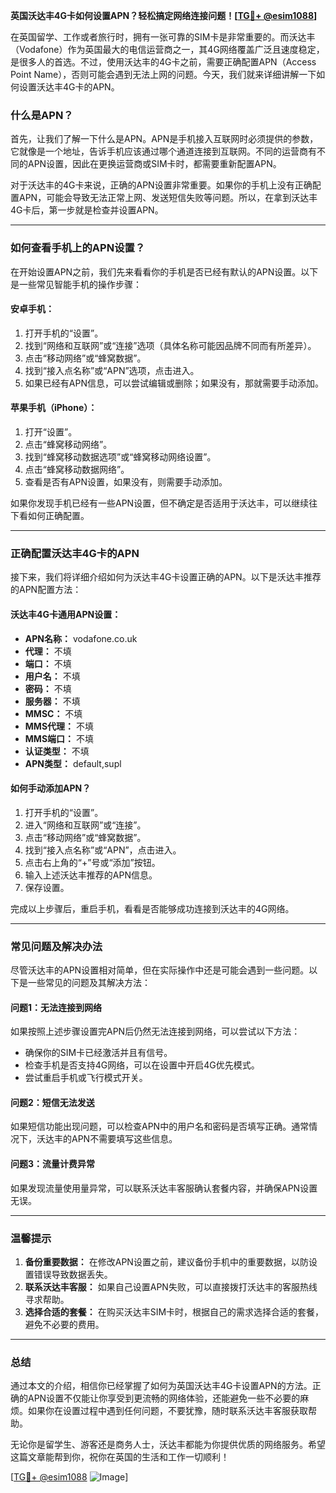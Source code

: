 **英国沃达丰4G卡如何设置APN？轻松搞定网络连接问题！[[TG💪+ @esim1088](https://t.me/s/esim1088)]**

在英国留学、工作或者旅行时，拥有一张可靠的SIM卡是非常重要的。而沃达丰（Vodafone）作为英国最大的电信运营商之一，其4G网络覆盖广泛且速度稳定，是很多人的首选。不过，使用沃达丰的4G卡之前，需要正确配置APN（Access Point Name），否则可能会遇到无法上网的问题。今天，我们就来详细讲解一下如何设置沃达丰4G卡的APN。

### 什么是APN？

首先，让我们了解一下什么是APN。APN是手机接入互联网时必须提供的参数，它就像是一个地址，告诉手机应该通过哪个通道连接到互联网。不同的运营商有不同的APN设置，因此在更换运营商或SIM卡时，都需要重新配置APN。

对于沃达丰的4G卡来说，正确的APN设置非常重要。如果你的手机上没有正确配置APN，可能会导致无法正常上网、发送短信失败等问题。所以，在拿到沃达丰4G卡后，第一步就是检查并设置APN。

---

### 如何查看手机上的APN设置？

在开始设置APN之前，我们先来看看你的手机是否已经有默认的APN设置。以下是一些常见智能手机的操作步骤：

#### **安卓手机：**
1. 打开手机的“设置”。
2. 找到“网络和互联网”或“连接”选项（具体名称可能因品牌不同而有所差异）。
3. 点击“移动网络”或“蜂窝数据”。
4. 找到“接入点名称”或“APN”选项，点击进入。
5. 如果已经有APN信息，可以尝试编辑或删除；如果没有，那就需要手动添加。

#### **苹果手机（iPhone）：**
1. 打开“设置”。
2. 点击“蜂窝移动网络”。
3. 找到“蜂窝移动数据选项”或“蜂窝移动网络设置”。
4. 点击“蜂窝移动数据网络”。
5. 查看是否有APN设置，如果没有，则需要手动添加。

如果你发现手机已经有一些APN设置，但不确定是否适用于沃达丰，可以继续往下看如何正确配置。

---

### 正确配置沃达丰4G卡的APN

接下来，我们将详细介绍如何为沃达丰4G卡设置正确的APN。以下是沃达丰推荐的APN配置方法：

#### **沃达丰4G卡通用APN设置：**
- **APN名称：** vodafone.co.uk  
- **代理：** 不填  
- **端口：** 不填  
- **用户名：** 不填  
- **密码：** 不填  
- **服务器：** 不填  
- **MMSC：** 不填  
- **MMS代理：** 不填  
- **MMS端口：** 不填  
- **认证类型：** 不填  
- **APN类型：** default,supl  

#### **如何手动添加APN？**
1. 打开手机的“设置”。
2. 进入“网络和互联网”或“连接”。
3. 点击“移动网络”或“蜂窝数据”。
4. 找到“接入点名称”或“APN”，点击进入。
5. 点击右上角的“+”号或“添加”按钮。
6. 输入上述沃达丰推荐的APN信息。
7. 保存设置。

完成以上步骤后，重启手机，看看是否能够成功连接到沃达丰的4G网络。

---

### 常见问题及解决办法

尽管沃达丰的APN设置相对简单，但在实际操作中还是可能会遇到一些问题。以下是一些常见的问题及其解决方法：

#### **问题1：无法连接到网络**
如果按照上述步骤设置完APN后仍然无法连接到网络，可以尝试以下方法：
- 确保你的SIM卡已经激活并且有信号。
- 检查手机是否支持4G网络，可以在设置中开启4G优先模式。
- 尝试重启手机或飞行模式开关。

#### **问题2：短信无法发送**
如果短信功能出现问题，可以检查APN中的用户名和密码是否填写正确。通常情况下，沃达丰的APN不需要填写这些信息。

#### **问题3：流量计费异常**
如果发现流量使用量异常，可以联系沃达丰客服确认套餐内容，并确保APN设置无误。

---

### 温馨提示

1. **备份重要数据：** 在修改APN设置之前，建议备份手机中的重要数据，以防设置错误导致数据丢失。
2. **联系沃达丰客服：** 如果自己设置APN失败，可以直接拨打沃达丰的客服热线寻求帮助。
3. **选择合适的套餐：** 在购买沃达丰SIM卡时，根据自己的需求选择合适的套餐，避免不必要的费用。

---

### 总结

通过本文的介绍，相信你已经掌握了如何为英国沃达丰4G卡设置APN的方法。正确的APN设置不仅能让你享受到更流畅的网络体验，还能避免一些不必要的麻烦。如果你在设置过程中遇到任何问题，不要犹豫，随时联系沃达丰客服获取帮助。

无论你是留学生、游客还是商务人士，沃达丰都能为你提供优质的网络服务。希望这篇文章能帮到你，祝你在英国的生活和工作一切顺利！

[[TG💪+ @esim1088](https://t.me/s/esim1088) ![Image](https://i.postimg.cc/4NQfJmqS/Snipaste-2025-05-13-00-14-12.png)]
